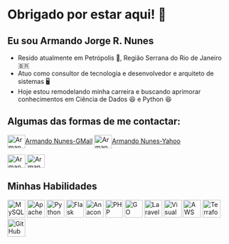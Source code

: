 # Obrigado por estar aqui! 👋

## **Eu sou Armando Jorge R. Nunes**
- Resido atualmente em Petrópolis :european_castle:, Região Serrana do Rio de Janeiro 🇧🇷
- Atuo como consultor de tecnologia e desenvolvedor e arquiteto de sistemas :desktop_computer:
- Hoje estou remodelando minha carreira e buscando aprimorar conhecimentos em Ciência de Dados :laughing: e Python :satisfied:

## **Algumas das formas de me contactar:**
<img align="center" alt="Armando Email-GMail" height="30" width="40" src="https://cdn.jsdelivr.net/npm/simple-icons@3.13.0/icons/gmail.svg" style="max-with:100%;">[Armando Nunes-GMail](mailto:armandojorge_trader@gmail.com?subject=[GitHub]%20Source%20Armando%20Nunes%20Trader)
<img align="center" alt="Armando Email-Yahoo" height="30" width="40" src="https://cdn.jsdelivr.net/npm/simple-icons@3.13.0/icons/yahoo.svg" style="max-with:100%;">[Armando Nunes-Yahoo](mailto:armando.jorge@yahoo.com?subject=[GitHub]%20Source%20Armando%20Nunes%20Trader)

<a href="https://www.instagram.com/armando_nunes_trader/" target="_blank">
  <img align="center" alt="Armando Instagram" height="30" width="40" src="https://cdn.jsdelivr.net/npm/simple-icons@3.13.0/icons/instagram.svg" style="max-with:100%;">
</a>
<a href="https://www.facebook.com.com/armandojrnunes/" target="_blank">
  <img align="center" alt="Armando Instagram" height="30" width="40" src="https://cdn.jsdelivr.net/gh/devicons/devicon@latest/icons/facebook/facebook-original.svg" style="max-with:100%;">
</a>

## **Minhas Habilidades**
<img src="https://cdn.jsdelivr.net/gh/devicons/devicon@latest/icons/mysql/mysql-original-wordmark.svg" alt="MySQL" width="40" height="40" style="max-width:100%;"></img>
<img src="https://cdn.jsdelivr.net/gh/devicons/devicon@latest/icons/apache/apache-original-wordmark.svg" alt="Apache" width="40" height="40" style="max-width:100%;"></img>
<img src="https://cdn.jsdelivr.net/gh/devicons/devicon@latest/icons/python/python-original-wordmark.svg" alt="Python" width="40" height="40" style="max-width:100%;"></img>
<img src="https://cdn.jsdelivr.net/gh/devicons/devicon@latest/icons/flask/flask-original-wordmark.svg" alt="Flask" width="40" height="40" style="max-width:100%;"></img>
<img src="https://cdn.jsdelivr.net/gh/devicons/devicon@latest/icons/anaconda/anaconda-original-wordmark.svg" alt="Anaconda" width="40" height="40" style="max-width:100%;"></img>
<img src="https://cdn.jsdelivr.net/gh/devicons/devicon@latest/icons/php/php-original.svg" alt="PHP" width="40" height="40" style="max-width:100%;"></img>
<img src="https://cdn.jsdelivr.net/gh/devicons/devicon@latest/icons/go/go-original-wordmark.svg" alt="GO" width="40" height="40" style="max-width:100%;"></img>
<img src="https://cdn.jsdelivr.net/gh/devicons/devicon@latest/icons/laravel/laravel-original.svg" alt="Laravel" width="40" height="40" style="max-width:100%;"></img>
<img src="https://cdn.jsdelivr.net/gh/devicons/devicon@latest/icons/visualbasic/visualbasic-original.svg" alt="Visual Basic" width="40" height="40" style="max-width:100%;"></img>
<img src="https://cdn.jsdelivr.net/gh/devicons/devicon@latest/icons/amazonwebservices/amazonwebservices-plain-wordmark.svg" alt="AWS" width="40" height="40" style="max-width:100%;"></img>
<img src="https://cdn.jsdelivr.net/gh/devicons/devicon@latest/icons/terraform/terraform-original.svg" alt="Terraform" width="40" height="40" style="max-width:100%;"></img>
<img src="https://cdn.jsdelivr.net/gh/devicons/devicon@latest/icons/github/github-original-wordmark.svg" alt="GitHub" width="40" height="40" style="max-width:100%;"></img>
  
